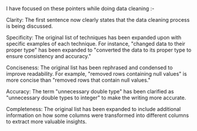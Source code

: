 I have focused on these pointers while doing data cleaning :-

Clarity: The first sentence now clearly states that the data cleaning process is being discussed.

Specificity: The original list of techniques has been expanded upon with specific examples of each technique. For instance, "changed data to their proper type" has been expanded to "converted the data to its proper type to ensure consistency and accuracy."

Conciseness: The original list has been rephrased and condensed to improve readability. For example, "removed rows containing null values" is more concise than "removed rows that contain null values."

Accuracy: The term "unnecessary double type" has been clarified as "unnecessary double types to integer" to make the writing more accurate.

Completeness: The original list has been expanded to include additional information on how some columns were transformed into different columns to extract more valuable insights.
 
 
